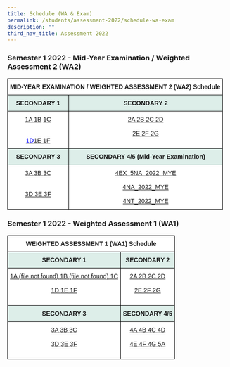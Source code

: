 ```yaml
---
title: Schedule (WA & Exam)
permalink: /students/assessment-2022/schedule-wa-exam
description: ""
third_nav_title: Assessment 2022
---
```

### Semester 1 2022 - Mid-Year Examination / Weighted Assessment 2 (WA2)


<table style="border-collapse:collapse;border-spacing:0" class="tg"><thead><tr><th style="background-color:#ffffff;border-color:black;border-style:solid;border-width:1px;font-family:Arial, sans-serif;font-size:14px;font-weight:bold;overflow:hidden;padding:10px 5px;text-align:center;vertical-align:top;word-break:normal" colspan="2">MID-YEAR EXAMINATION / WEIGHTED ASSESSMENT 2 (WA2) Schedule<br></th></tr></thead><tbody><tr><td style="background-color:#DDEEE9;border-color:black;border-style:solid;border-width:1px;font-family:Arial, sans-serif;font-size:14px;font-weight:bold;overflow:hidden;padding:10px 5px;text-align:center;vertical-align:top;word-break:normal"> SECONDARY 1</td><td style="background-color:#DDEEE9;border-color:black;border-style:solid;border-width:1px;font-family:Arial, sans-serif;font-size:14px;font-weight:bold;overflow:hidden;padding:10px 5px;text-align:center;vertical-align:top;word-break:normal">SECONDARY 2 </td></tr><tr><td style="background-color:#ffffff;border-color:black;border-style:solid;border-width:1px;color:#00F;font-family:Arial, sans-serif;font-size:14px;overflow:hidden;padding:10px 5px;text-align:center;vertical-align:top;word-break:normal"><a href="/files/1A.pdf" target="_blank" rel="noopener noreferrer">1A       </a>  <a href="/files/1B.pdf" target="_blank" rel="noopener noreferrer">1B</a>         <a href="/files/1C.pdf" target="_blank" rel="noopener noreferrer">1C</a><br><br><br><a href="/files/1D.pdf" target="_blank" rel="noopener noreferrer"><span style="text-decoration:none;color:#00F">1D</span></a><a href="/files/1E.pdf" target="_blank" rel="noopener noreferrer">1E        </a><a href="/files/1F.pdf" target="_blank" rel="noopener noreferrer">1F</a><br></td><td style="background-color:#ffffff;border-color:black;border-style:solid;border-width:1px;color:#00F;font-family:Arial, sans-serif;font-size:14px;overflow:hidden;padding:10px 5px;text-align:center;vertical-align:top;word-break:normal">         <a href="/files/2A.pdf" target="_blank" rel="noopener noreferrer">2A        </a><a href="/files/2B.pdf" target="_blank" rel="noopener noreferrer">2B        </a><a href="/files/2C.pdf" target="_blank" rel="noopener noreferrer">2C        </a><a href="/files/2D.pdf" target="_blank" rel="noopener noreferrer">2D</a><br><br><a href="/files/2E.pdf" target="_blank" rel="noopener noreferrer">2E        </a><a href="/files/2F.pdf" target="_blank" rel="noopener noreferrer">2F        </a><a href="/files/2G.pdf" target="_blank" rel="noopener noreferrer">2G</a><br><br></td></tr><tr><td style="background-color:#DDEEE9;border-color:black;border-style:solid;border-width:1px;font-family:Arial, sans-serif;font-size:14px;font-weight:bold;overflow:hidden;padding:10px 5px;text-align:center;vertical-align:top;word-break:normal">SECONDARY 3 </td><td style="background-color:#DDEEE9;border-color:black;border-style:solid;border-width:1px;font-family:Arial, sans-serif;font-size:14px;font-weight:bold;overflow:hidden;padding:10px 5px;text-align:center;vertical-align:top;word-break:normal"> SECONDARY 4/5 (Mid-Year Examination)</td></tr><tr><td style="background-color:#ffffff;border-color:black;border-style:solid;border-width:1px;color:#00F;font-family:Arial, sans-serif;font-size:14px;overflow:hidden;padding:10px 5px;text-align:center;vertical-align:top;word-break:normal"><a href="/files/3A.pdf" target="_blank" rel="noopener noreferrer">3A        </a><a href="/files/3B.pdf" target="_blank" rel="noopener noreferrer">3B        </a><a href="/files/3C.pdf" target="_blank" rel="noopener noreferrer">3C</a><br><br><br><a href="/files/3D.pdf" target="_blank" rel="noopener noreferrer">3D        </a><a href="/files/3E.pdf" target="_blank" rel="noopener noreferrer">3E        </a><a href="/files/3F.pdf" target="_blank" rel="noopener noreferrer">3F</a><br><br></td><td style="background-color:#ffffff;border-color:black;border-style:solid;border-width:1px;color:#00F;font-family:Arial, sans-serif;font-size:14px;overflow:hidden;padding:10px 5px;text-align:center;vertical-align:top;word-break:normal"><a href="/files/4EXP_2022_MYE_TT_30mar.pdf" target="_blank" rel="noopener noreferrer">4EX_5NA_2022_MYE</a><br><br><a href="/files/4NA_2022_MYE_TT_30mar.pdf" target="_blank" rel="noopener noreferrer">4NA_2022_MYE</a><br><br><a href="/files/4NT_2022_MYE_TT_30mar.pdf" target="_blank" rel="noopener noreferrer">4NT_2022_MYE</a><br></td></tr></tbody></table>

### Semester 1 2022 - Weighted Assessment 1 (WA1)

<table style="border-collapse:collapse;border-spacing:0" class="tg"><thead><tr><th style="background-color:#ffffff;border-color:black;border-style:solid;border-width:1px;font-family:Arial, sans-serif;font-size:14px;font-weight:bold;overflow:hidden;padding:10px 5px;text-align:center;vertical-align:top;word-break:normal" colspan="2">WEIGHTED ASSESSMENT 1 (WA1) Schedule<br></th></tr></thead><tbody><tr><td style="background-color:#DDEEE9;border-color:black;border-style:solid;border-width:1px;font-family:Arial, sans-serif;font-size:14px;font-weight:bold;overflow:hidden;padding:10px 5px;text-align:center;vertical-align:top;word-break:normal"> SECONDARY 1</td><td style="background-color:#DDEEE9;border-color:black;border-style:solid;border-width:1px;font-family:Arial, sans-serif;font-size:14px;font-weight:bold;overflow:hidden;padding:10px 5px;text-align:center;vertical-align:top;word-break:normal">SECONDARY 2 </td></tr><tr><td style="background-color:#ffffff;border-color:black;border-style:solid;border-width:1px;color:#00F;font-family:Arial, sans-serif;font-size:14px;overflow:hidden;padding:10px 5px;text-align:center;vertical-align:top;word-break:normal"><a href="https://springfieldsec-moe-edu-sg-admin.cwp.sg/qql/slot/u171/2022/Assessment%202022/WA1%202022/Schedule/1A.pdf" target="_blank" rel="noopener noreferrer">1A (file not found)        </a><a href="https://springfieldsec-moe-edu-sg-admin.cwp.sg/qql/slot/u171/2022/Assessment%202022/WA1%202022/Schedule/1B.pdf" target="_blank" rel="noopener noreferrer">1B (file not found)       </a><a href="/files/1C%20(1).pdf" target="_blank" rel="noopener noreferrer">1C</a><br><br><a href="/files/1D%20(1).pdf" target="_blank" rel="noopener noreferrer">1D        </a><a href="/files/1E%20(1).pdf" target="_blank" rel="noopener noreferrer">1E        </a><a href="/files/1F%20(1).pdf" target="_blank" rel="noopener noreferrer">1F</a></td><td style="background-color:#ffffff;border-color:black;border-style:solid;border-width:1px;color:#00F;font-family:Arial, sans-serif;font-size:14px;overflow:hidden;padding:10px 5px;text-align:center;vertical-align:top;word-break:normal"><a href="/files/2A%20(1).pdf" target="_blank" rel="noopener noreferrer">2A        </a><a href="/files/2B%20(1).pdf" target="_blank" rel="noopener noreferrer">2B        </a><a href="/files/2C%20(1).pdf" target="_blank" rel="noopener noreferrer">2C        </a><a href="/files/2D%20(1).pdf" target="_blank" rel="noopener noreferrer">2D</a><br><br><a href="/files/2E%20(1).pdf" target="_blank" rel="noopener noreferrer">2E        </a><a href="/files/2F%20(1).pdf" target="_blank" rel="noopener noreferrer">2F        </a><a href="/files/2G%20(1).pdf" target="_blank" rel="noopener noreferrer">2G                    </a><br><br></td></tr><tr><td style="background-color:#DDEEE9;border-color:black;border-style:solid;border-width:1px;font-family:Arial, sans-serif;font-size:14px;font-weight:bold;overflow:hidden;padding:10px 5px;text-align:center;vertical-align:top;word-break:normal">SECONDARY 3 </td><td style="background-color:#DDEEE9;border-color:black;border-style:solid;border-width:1px;font-family:Arial, sans-serif;font-size:14px;font-weight:bold;overflow:hidden;padding:10px 5px;text-align:center;vertical-align:top;word-break:normal"> SECONDARY 4/5</td></tr><tr><td style="background-color:#ffffff;border-color:black;border-style:solid;border-width:1px;font-family:Arial, sans-serif;font-size:14px;overflow:hidden;padding:10px 5px;text-align:center;vertical-align:top;word-break:normal"> <a href="/files/3A%20(1).pdf" target="_blank" rel="noopener noreferrer">3A        </a><a href="/files/3B%20(1).pdf" target="_blank" rel="noopener noreferrer">3B        </a><a href="/files/3C%20(1).pdf" target="_blank" rel="noopener noreferrer">3C</a><br><br> <a href="/files/3D%20(1).pdf" target="_blank" rel="noopener noreferrer">3D        </a><a href="/files/3E%20(1).pdf" target="_blank" rel="noopener noreferrer">3E        </a><a href="/files/3F%20(1).pdf" target="_blank" rel="noopener noreferrer">3F</a><br><br></td><td style="background-color:#ffffff;border-color:black;border-style:solid;border-width:1px;color:#00F;font-family:Arial, sans-serif;font-size:14px;overflow:hidden;padding:10px 5px;text-align:center;vertical-align:top;word-break:normal"><a href="/files/4A.pdf" target="_blank" rel="noopener noreferrer">4A        </a><a href="/files/4B.pdf" target="_blank" rel="noopener noreferrer">4B   </a><a href="/files/4C.pdf" target="_blank" rel="noopener noreferrer">4C        </a><a href="/files/4D.pdf" target="_blank" rel="noopener noreferrer">4D</a><br><br><a href="/files/4E.pdf" target="_blank" rel="noopener noreferrer">4E        </a><a href="/files/4F%20updated.pdf" target="_blank" rel="noopener noreferrer">4F        </a><a href="/files/4G.pdf" target="_blank" rel="noopener noreferrer">4G        </a><a href="/files/5A.pdf" target="_blank" rel="noopener noreferrer">5A</a></td></tr></tbody></table>